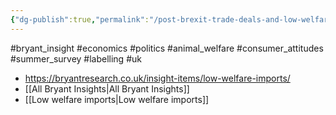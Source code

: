 ```yaml
---
{"dg-publish":true,"permalink":"/post-brexit-trade-deals-and-low-welfare-imports-an-urgent-cautionary-warning-for-the-uk/","created":"2025-10-23T09:43:40.662+01:00","updated":"2025-10-23T09:43:40.662+01:00"}
---
```


#bryant_insight #economics #politics #animal_welfare #consumer_attitudes #summer_survey #labelling #uk 

- https://bryantresearch.co.uk/insight-items/low-welfare-imports/
- [[All Bryant Insights\|All Bryant Insights]] 
- [[Low welfare imports\|Low welfare imports]] 